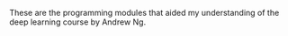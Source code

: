 These are the programming modules that aided my understanding of the deep learning course by Andrew Ng.


